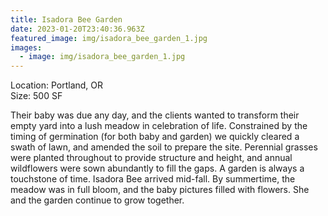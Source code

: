 ```yaml
---
title: Isadora Bee Garden
date: 2023-01-20T23:40:36.963Z
featured_image: img/isadora_bee_garden_1.jpg
images:
  - image: img/isadora_bee_garden_1.jpg
---
```

L﻿ocation: Portland, OR\
S﻿ize: 500 SF



Their baby was due any day, and the clients wanted to transform their empty yard into a lush meadow in celebration of life. Constrained by the timing of germination (for both baby and garden) we quickly cleared a swath of lawn, and amended the soil to prepare the site. Perennial grasses were planted throughout to provide structure and height, and annual wildflowers were sown abundantly to fill the gaps. A garden is always a touchstone of time. Isadora Bee arrived mid-fall. By summertime, the meadow was in full bloom, and the baby pictures filled with flowers. She and the garden continue to grow together.
